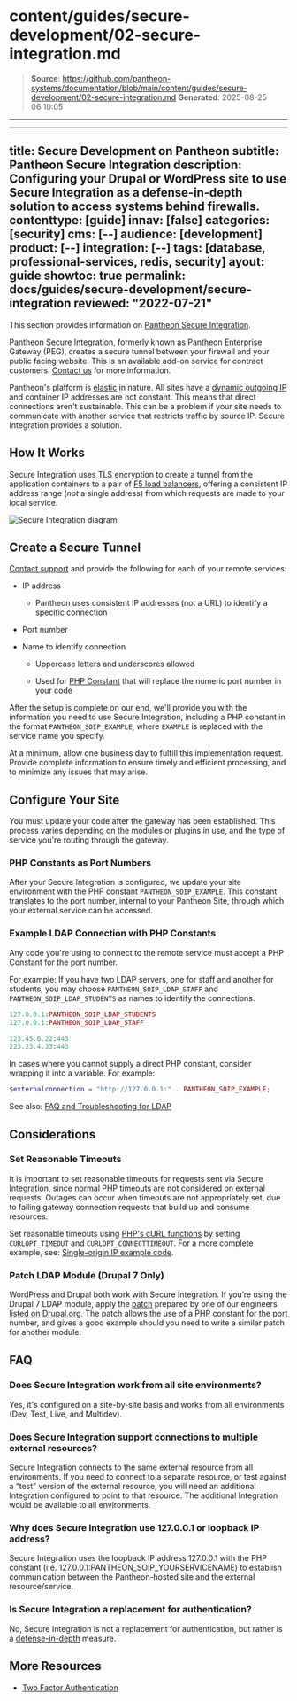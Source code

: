 # content/guides/secure-development/02-secure-integration.md

> **Source**: https://github.com/pantheon-systems/documentation/blob/main/content/guides/secure-development/02-secure-integration.md
> **Generated**: 2025-08-25 06:10:05

---

---
title: Secure Development on Pantheon
subtitle: Pantheon Secure Integration
description: Configuring your Drupal or WordPress site to use Secure Integration as a defense-in-depth solution to access systems behind firewalls.
contenttype: [guide]
innav: [false]
categories: [security]
cms: [--]
audience: [development]
product: [--]
integration: [--]
tags: [database, professional-services, redis, security]
ayout: guide
showtoc: true
permalink: docs/guides/secure-development/secure-integration
reviewed: "2022-07-21"
---

This section provides information on [Pantheon Secure Integration](https://pantheon.io/features/secure-integration).

Pantheon Secure Integration, formerly known as Pantheon Enterprise Gateway (PEG), creates a secure tunnel between your firewall and your public facing website. This is an available add-on service for contract customers. [Contact us](https://pantheon.io/contact-us?) for more information.

Pantheon's platform is [elastic](https://en.wikipedia.org/wiki/Elasticity_(cloud_computing)) in nature. All sites have a [dynamic outgoing IP](/outgoing-ips) and container IP addresses are not constant. This means that direct connections aren't sustainable. This can be a problem if your site needs to communicate with another service that restricts traffic by source IP. Secure Integration provides a solution.

## How It Works

Secure Integration uses TLS encryption to create a tunnel from the application containers to a pair of [F5 load balancers](https://f5.com/glossary/load-balancer), offering a consistent IP address range (*not* a single address) from which requests are made to your local service.

![Secure Integration diagram](../../../images/si-diagram.png)

## Create a Secure Tunnel

[Contact support](/guides/support/contact-support/) and provide the following for each of your remote services:

- IP address

  - Pantheon uses consistent IP addresses (not a URL) to identify a specific connection

- Port number

- Name to identify connection

  - Uppercase letters and underscores allowed

  - Used for [PHP Constant](https://secure.php.net/manual/en/language.constants.php) that will replace the numeric port number in your code

After the setup is complete on our end, we'll provide you with the information you need to use Secure Integration, including a PHP constant in the format `PANTHEON_SOIP_EXAMPLE`, where `EXAMPLE` is replaced with the service name you specify.

<Alert title="Note" type="info" >

At a minimum, allow one business day to fulfill this implementation request. Provide complete information to ensure timely and efficient processing, and to minimize any issues that may arise.

</Alert>

## Configure Your Site

You must update your code after the gateway has been established. This process varies depending on the modules or plugins in use, and the type of service you're routing through the gateway.

### PHP Constants as Port Numbers

After your Secure Integration is configured, we update your site environment with the PHP constant `PANTHEON_SOIP_EXAMPLE`. This constant translates to the port number, internal to your Pantheon Site, through which your external service can be accessed.

### Example LDAP Connection with PHP Constants

Any code you're using to connect to the remote service must accept a PHP Constant for the port number.

For example: If you have two LDAP servers, one for staff and another for students, you may choose `PANTHEON_SOIP_LDAP_STAFF` and `PANTHEON_SOIP_LDAP_STUDENTS` as names to identify the connections.

<TabList>

<Tab title="Secure Integration" id="si-example" active={true}>

```php
127.0.0.1:PANTHEON_SOIP_LDAP_STUDENTS
127.0.0.1:PANTHEON_SOIP_LDAP_STAFF
```

</Tab>

<Tab title="Direct Connection (no Secure Integration)" id="nosi-example">

```php
123.45.6.22:443
223.23.4.33:443
```

</Tab>

</TabList>

In cases where you cannot supply a direct PHP constant, consider wrapping it into a variable. For example:

```php
$externalconnection = "http://127.0.0.1:" . PANTHEON_SOIP_EXAMPLE;
```

See also: [FAQ and Troubleshooting for LDAP](/ldap-and-ldaps/#frequently-asked-questions)

## Considerations

### Set Reasonable Timeouts

<Alert title="Note" type="info" >

It is important to set reasonable timeouts for requests sent via Secure Integration, since [normal PHP timeouts](https://secure.php.net/manual/en/function.set-time-limit.php) are not considered on external requests. Outages can occur when timeouts are not appropriately set, due to failing gateway connection requests that build up and consume resources.

</Alert>

Set reasonable timeouts using [PHP's cURL functions](https://secure.php.net/manual/en/function.curl-setopt.php) by setting `CURLOPT_TIMEOUT` and `CURLOPT_CONNECTTIMEOUT`. For a more complete example, see: [Single-origin IP example code](https://github.com/pantheon-systems/soip-example).

### Patch LDAP Module (Drupal 7 Only)

WordPress and Drupal both work with Secure Integration. If you’re using the Drupal 7 LDAP module, apply the [patch](https://www.drupal.org/files/issues/ldap_php-constant-port_1.patch) prepared by one of our engineers [listed on Drupal.org](https://www.drupal.org/node/2283273). The patch allows the use of a PHP constant for the port number, and gives a good example should you need to write a similar patch for another module.

## FAQ

### Does Secure Integration work from all site environments?

Yes, it's configured on a site-by-site basis and works from all environments (Dev, Test, Live, and Multidev).

### Does Secure Integration support connections to multiple external resources?

Secure Integration connects to the same external resource from all environments. If you need to connect to a separate resource, or test against a “test” version of the external resource, you will need an additional Integration configured to point to that resource. The additional Integration would be available to all environments.

### Why does Secure Integration use 127.0.0.1 or loopback IP address?

Secure Integration uses the loopback IP address 127.0.0.1 with the PHP constant (i.e. 127.0.0.1:PANTHEON_SOIP_YOURSERVICENAME) to establish communication between the Pantheon-hosted site and the external resource/service.

### Is Secure Integration a replacement for authentication?

No, Secure Integration is not a replacement for authentication, but rather is a [defense-in-depth](https://en.wikipedia.org/wiki/Defense_in_depth_%28computing%29) measure.

## More Resources

- [Two Factor Authentication](/guides/secure-development/two-factor-authentication)
